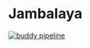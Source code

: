 # Jambalaya
[![buddy pipeline](https://app.buddy.works/utk-libraries/jambalaya/pipelines/pipeline/334849/badge.svg?token=a08d633e5c643d3691ca9044dffdb440f63f3a962084d29bf363b91177438c2b "buddy pipeline")](https://app.buddy.works/utk-libraries/jambalaya/pipelines/pipeline/334849)
